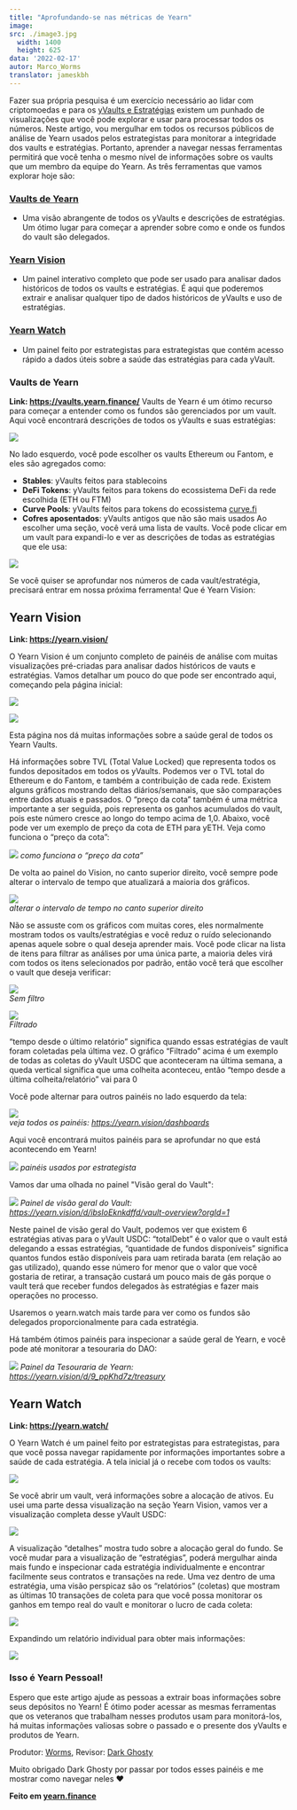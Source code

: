 ```yaml
---
title: "Aprofundando-se nas métricas de Yearn"
image:
src: ./image3.jpg
  width: 1400
  height: 625
data: '2022-02-17'
autor: Marco_Worms
translator: jameskbh
---
```


Fazer sua própria pesquisa é um exercício necessário ao lidar com criptomoedas e para os [yVaults e Estratégias](https://medium.com/iearn/yearn-finance-explained-what-are-vaults-and-strategies-96970560432) existem um punhado de visualizações que você pode explorar e usar para processar todos os números. Neste artigo, vou mergulhar em todos os recursos públicos de análise de Yearn usados pelos estrategistas para monitorar a integridade dos vaults e estratégias. Portanto, aprender a navegar nessas ferramentas permitirá que você tenha o mesmo nível de informações sobre os vaults que um membro da equipe do Yearn. As três ferramentas que vamos explorar hoje são:
### [Vaults de Yearn](https://vaults.yearn.finance/)
* Uma visão abrangente de todos os yVaults e descrições de estratégias. Um ótimo lugar para começar a aprender sobre como e onde os fundos do vault são delegados.
### [Yearn Vision](https://yearn.vision/)
* Um painel interativo completo que pode ser usado para analisar dados históricos de todos os vaults e estratégias. É aqui que poderemos extrair e analisar qualquer tipo de dados históricos de yVaults e uso de estratégias.
### [Yearn Watch](https://yearn.watch/)
* Um painel feito por estrategistas para estrategistas que contém acesso rápido a dados úteis sobre a saúde das estratégias para cada yVault.
### Vaults de Yearn
**Link: https://vaults.yearn.finance/**
Vaults de Yearn é um ótimo recurso para começar a entender como os fundos são gerenciados por um vault. Aqui você encontrará descrições de todos os yVaults e suas estratégias:

![](./image1.jpg?w=1211&h=733)

No lado esquerdo, você pode escolher os vaults Ethereum ou Fantom, e eles são agregados como:
* **Stables**: yVaults feitos para stablecoins
* **DeFi Tokens**: yVaults feitos para tokens do ecossistema DeFi da rede escolhida (ETH ou FTM)
* **Curve Pools**: yVaults feitos para tokens do ecossistema [curve.fi](https://curve.fi/)
* **Cofres aposentados**: yVaults antigos que não são mais usados
Ao escolher uma seção, você verá uma lista de vaults. Você pode clicar em um vault para expandi-lo e ver as descrições de todas as estratégias que ele usa:

![](./image2.jpg?w=897&h=856)

Se você quiser se aprofundar nos números de cada vault/estratégia, precisará entrar em nossa próxima ferramenta! Que é Yearn Vision:

## **Yearn Vision**
**Link: https://yearn.vision/**

O Yearn Vision é um conjunto completo de painéis de análise com muitas visualizações pré-criadas para analisar dados históricos de vauts e estratégias. Vamos detalhar um pouco do que pode ser encontrado aqui, começando pela página inicial:

![](./image3.jpg?w=1400&h=625)

![](./image4.jpg?w=1400&h=445)

Esta página nos dá muitas informações sobre a saúde geral de todos os Yearn Vaults.

Há informações sobre TVL (Total Value Locked) que representa todos os fundos depositados em todos os yVaults. Podemos ver o TVL total do Ethereum e do Fantom, e também a contribuição de cada rede. Existem alguns gráficos mostrando deltas diários/semanais, que são comparações entre dados atuais e passados. O “preço da cota” também é uma métrica importante a ser seguida, pois representa os ganhos acumulados do vault, pois este número cresce ao longo do tempo acima de 1,0. Abaixo, você pode ver um exemplo de preço da cota de ETH para yETH. Veja como funciona o “preço da cota”:

![](./image5.jpg?w=1400&h=849)
*como funciona o “preço da cota”*
</br>

De volta ao painel do Vision, no canto superior direito, você sempre pode alterar o intervalo de tempo que atualizará a maioria dos gráficos.


![](./image6.jpg?w=226&h=469)</br>
*alterar o intervalo de tempo no canto superior direito*
</br>


Não se assuste com os gráficos com muitas cores, eles normalmente mostram todos os vaults/estratégias e você reduz o ruído selecionando apenas aquele sobre o qual deseja aprender mais. Você pode clicar na lista de itens para filtrar as análises por uma única parte, a maioria deles virá com todos os itens selecionados por padrão, então você terá que escolher o vault que deseja verificar:

![](./image7.jpg?w=884&h=231)</br>
*Sem filtro*
</br>

![](./image8.jpg?w=895&h=258)</br>
*Filtrado*
</br>

“tempo desde o último relatório” significa quando essas estratégias de vault foram coletadas pela última vez. O gráfico “Filtrado” acima é um exemplo de todas as coletas do yVault USDC que aconteceram na última semana, a queda vertical significa que uma colheita aconteceu, então “tempo desde a última colheita/relatório” vai para 0

Você pode alternar para outros painéis no lado esquerdo da tela:

![](./image9.jpg?w=225&h=221)</br>
*veja todos os painéis: https://yearn.vision/dashboards*
</br>


Aqui você encontrará muitos painéis para se aprofundar no que está acontecendo em Yearn!

![](./image10.jpg?w=1395&h=565)
*painéis usados por estrategista*
</br>

Vamos dar uma olhada no painel "Visão geral do Vault":

![](./image11.jpg?w=1400&h=640)
*Painel de visão geral do Vault: https://yearn.vision/d/ibsIoEknkdffd/vault-overview?orgId=1*
</br>

Neste painel de visão geral do Vault, podemos ver que existem 6 estratégias ativas para o yVault USDC: “totalDebt” é o valor que o vault está delegando a essas estratégias, “quantidade de fundos disponíveis” significa quantos fundos estão disponíveis para uam retirada barata (em relação ao gas utilizado), quando esse número for menor que o valor que você gostaria de retirar, a transação custará um pouco mais de gás porque o vault terá que receber fundos delegados às estratégias e fazer mais operações no processo.

Usaremos o yearn.watch mais tarde para ver como os fundos são delegados proporcionalmente para cada estratégia.

Há também ótimos painéis para inspecionar a saúde geral de Yearn, e você pode até monitorar a tesouraria do DAO:

![](./image12.jpg?w=1363&h=201)
*Painel da Tesouraria de Yearn: https://yearn.vision/d/9_ppKhd7z/treasury*
</br>


## **Yearn Watch**
**Link: https://yearn.watch/**

O Yearn Watch é um painel feito por estrategistas para estrategistas, para que você possa navegar rapidamente por informações importantes sobre a saúde de cada estratégia. A tela inicial já o recebe com todos os vaults:

![](./image13.jpg?w=1255&h=799)


Se você abrir um vault, verá informações sobre a alocação de ativos. Eu usei uma parte dessa visualização na seção Yearn Vision, vamos ver a visualização completa desse yVault USDC:

![](./image14.jpg?w=855&h=855)

A visualização “detalhes” mostra tudo sobre a alocação geral do fundo. Se você mudar para a visualização de “estratégias”, poderá mergulhar ainda mais fundo e inspecionar cada estratégia individualmente e encontrar facilmente seus contratos e transações na rede.
Uma vez dentro de uma estratégia, uma visão perspicaz são os “relatórios” (coletas) que mostram as últimas 10 transações de coleta para que você possa monitorar os ganhos em tempo real do vault e monitorar o lucro de cada coleta:

![](./image15.jpg?w=1253&h=759)


Expandindo um relatório individual para obter mais informações:

![](./image16.jpg?w=1157&h=415)

### **Isso é Yearn Pessoal!**
Espero que este artigo ajude as pessoas a extrair boas informações sobre seus depósitos no Yearn! É ótimo poder acessar as mesmas ferramentas que os veteranos que trabalham nesses produtos usam para monitorá-los, há muitas informações valiosas sobre o passado e o presente dos yVaults e produtos de Yearn.

Produtor: [Worms](https://twitter.com/MarcoWorms), Revisor: [Dark Ghosty](https://github.com/DarkGhost7)

Muito obrigado Dark Ghosty por passar por todos esses painéis e me mostrar como navegar neles ❤
</br>

**Feito em [yearn.finance](https://yearn.finance/)**

